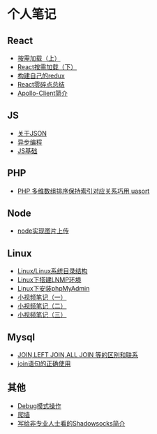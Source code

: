 # 个人笔记

## React

* [按需加载（上）](/React/按需加载（上）.md)
* [React按需加载（下）](/React/React按需加载（下）.md)
* [构建自己的redux](/React/构建自己的redux.md)
* [React零碎点总结](/React/React零碎点总结.md)
* [Apollo-Client简介](/React/Apollo-Client简介.md)

## JS

* [关于JSON](./JavaScript/关于JSON.md)
* [异步编程](./JavaScript/异步编程.md)
* [JS基础](./JavaScript/JS基础.md)

## PHP

* [PHP 多维数组排序保持索引对应关系巧用 uasort](./PHP/PHP多维数组排序-保持索引对应关系,巧用uasort.md)

## Node

* [node实现图片上传](./Node/node实现图片上传.md)

## Linux

* [Linux/Linux系统目录结构](./Linux/Linux系统目录结构.md)
* [Linux下搭建LNMP环境](./Linux/Linux下搭建LNMP环境.md)
* [Linux下安装phpMyAdmin](./Linux/Linux下安装phpMyAdmin.md)
* [小视频笔记（一）](./Linux/小视频笔记（一）.md)
* [小视频笔记（二）](./Linux/小视频笔记(二).md)
* [小视频笔记（三）](./Linux/小视频笔记(三).md)

## Mysql

* [JOIN,LEFT JOIN,ALL JOIN 等的区别和联系](./Mysql/JOIN,LEFTJOIN,ALLJOIN等的区别和联系.md)
* [join语句的正确使用](./Mysql/join语句的正确使用.md)

## 其他

* [Debug模式操作](其他/Debug模式操作.md)
* [爬墙](其他/爬墙.md)
* [写给非专业人士看的Shadowsocks简介](其他/写给非专业人士看的Shadowsocks简介.md)

